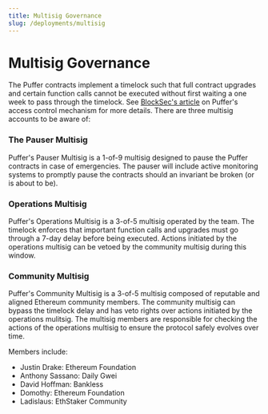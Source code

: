 ```yaml
---
title: Multisig Governance
slug: /deployments/multisig
---
```


# Multisig Governance 
The Puffer contracts implement a timelock such that full contract upgrades and certain function calls cannot be executed without first waiting a one week to pass through the timelock. See [BlockSec's article](https://blocksec.com/blog/demystify-the-access-control-mechanism-in-puffer-protocol) on Puffer's access control mechanism for more details. There are three multisig accounts to be aware of: 

### The Pauser Multisig
Puffer's Pauser Multisig is a 1-of-9 multisig designed to pause the Puffer contracts in case of emergencies. The pauser will include active monitoring systems to promptly pause the contracts should an invariant be broken (or is about to be). 

### Operations Multisig
Puffer's Operations Multisig is a 3-of-5 multisig operated by the team. The timelock enforces that important function calls and upgrades must go through a 7-day delay before being executed. Actions initiated by the operations multisig can be vetoed by the community multisig during this window.

### Community Multisig
Puffer's Community Multisig is a 3-of-5 multisig composed of reputable and aligned Ethereum community members. The community multisig can bypass the timelock delay and has veto rights over actions initiated by the operations mulitsig. The multisig members are responsible for checking the actions of the operations multisig to ensure the protocol safely evolves over time. 

Members include:

- Justin Drake: Ethereum Foundation
- Anthony Sassano: Daily Gwei
- David Hoffman: Bankless
- Domothy: Ethereum Foundation
- Ladislaus: EthStaker Community